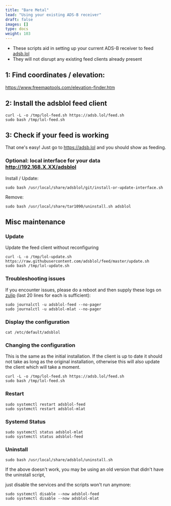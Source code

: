 ```yaml
---
title: "Bare Metal"
lead: "Using your existing ADS-B receiver"
draft: false
images: []
type: docs
weight: 103
---
```

- These scripts aid in setting up your current ADS-B receiver to feed [adsb.lol](https://adsb.lol)
- They will not disrupt any existing feed clients already present

## 1: Find coordinates / elevation:

<https://www.freemaptools.com/elevation-finder.htm>

## 2: Install the adsblol feed client

```
curl -L -o /tmp/lol-feed.sh https://adsb.lol/feed.sh
sudo bash /tmp/lol-feed.sh
```

## 3: Check if your feed is working

That one's easy! Just go to <https://adsb.lol> and you should show as feeding.


### Optional: local interface for your data http://192.168.X.XX/adsblol

Install / Update:
```
sudo bash /usr/local/share/adsblol/git/install-or-update-interface.sh
```
Remove:
```
sudo bash /usr/local/share/tar1090/uninstall.sh adsblol
```

## Misc maintenance
### Update

Update the feed client without reconfiguring

```
curl -L -o /tmp/lol-update.sh https://raw.githubusercontent.com/adsblol/feed/master/update.sh
sudo bash /tmp/lol-update.sh
```


### Troubleshooting issues

If you encounter issues, please do a reboot and then supply these logs on [zulip](https://adsblol.zulipchat.com) (last 20 lines for each is sufficient):

```
sudo journalctl -u adsblol-feed --no-pager
sudo journalctl -u adsblol-mlat --no-pager
```


### Display the configuration

```
cat /etc/default/adsblol
```

### Changing the configuration

This is the same as the initial installation.
If the client is up to date it should not take as long as the original installation,
otherwise this will also update the client which will take a moment.

```
curl -L -o /tmp/lol-feed.sh https://adsb.lol/feed.sh
sudo bash /tmp/lol-feed.sh
```

### Restart

```
sudo systemctl restart adsblol-feed
sudo systemctl restart adsblol-mlat
```


### Systemd Status

```
sudo systemctl status adsblol-mlat
sudo systemctl status adsblol-feed
```


### Uninstall

```
sudo bash /usr/local/share/adsblol/uninstall.sh
```

If the above doesn't work, you may be using an old version that didn't have the uninstall script,

just disable the services and the scripts won't run anymore:

```
sudo systemctl disable --now adsblol-feed
sudo systemctl disable --now adsblol-mlat
```

